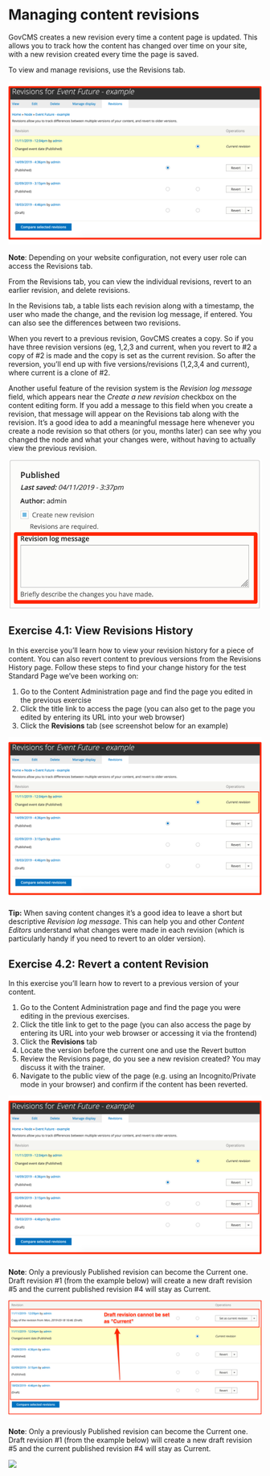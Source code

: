 # Managing content revisions

GovCMS creates a new revision every time a content page is updated. This allows you to track how the content has changed over time on your site, with a new revision created every time the page is saved.

To view and manage revisions, use the Revisions tab.

![](../.gitbook/assets/43%20%281%29%20%281%29.png)

**Note**: Depending on your website configuration, not every user role can access the Revisions tab.

From the Revisions tab, you can view the individual revisions, revert to an earlier revision, and delete revisions.

In the Revisions tab, a table lists each revision along with a timestamp, the user who made the change, and the revision log message, if entered. You can also see the differences between two revisions.

When you revert to a previous revision, GovCMS creates a copy. So if you have three revision versions \(eg, 1,2,3 and current, when you revert to \#2 a copy of \#2 is made and the copy is set as the current revision. So after the reversion, you’ll end up with five versions/revisions \(1,2,3,4 and current\), where current is a clone of \#2.

Another useful feature of the revision system is the _Revision log message_ field, which appears near the _Create a new revision_ checkbox on the content editing form. If you add a message to this field when you create a revision, that message will appear on the Revisions tab along with the revision. It’s a good idea to add a meaningful message here whenever you create a node revision so that others \(or you, months later\) can see why you changed the node and what your changes were, without having to actually view the previous revision.

![](../.gitbook/assets/44%20%281%29.png)

## Exercise 4.1: View Revisions History

In this exercise you’ll learn how to view your revision history for a piece of content. You can also revert content to previous versions from the Revisions History page. Follow these steps to find your change history for the test Standard Page we’ve been working on:

1. Go to the Content Administration page and find the page you edited in the previous exercise
2. Click the title link to access the page \(you can also get to the page you edited by entering its URL into your web browser\)
3. Click the **Revisions** tab \(see screenshot below for an example\)

![](../.gitbook/assets/45.png)

**Tip:** When saving content changes it’s a good idea to leave a short but descriptive _Revision log message_. This can help you and other _Content Editors_ understand what changes were made in each revision \(which is particularly handy if you need to revert to an older version\).

## Exercise 4.2: Revert a content Revision

In this exercise you’ll learn how to revert to a previous version of your content.

1. Go to the Content Administration page and find the page you were editing in the previous exercises.
2. Click the title link to get to the page \(you can also access the page by entering its URL into your web browser or accessing it via the frontend\)
3. Click the **Revisions** tab
4. Locate the version before the current one and use the Revert button
5. Review the Revisions page, do you see a new revision created? You may discuss it with the trainer.
6. Navigate to the public view of the page \(e.g. using an Incognito/Private mode in your browser\) and confirm if the content has been reverted.

![](../.gitbook/assets/46.png)

**Note**: Only a previously Published revision can become the Current one. Draft revision \#1 \(from the example below\) will create a new draft revision \#5 and the current published revision \#4 will stay as Current.

![](../.gitbook/assets/47%20%281%29.png)

**Note**: Only a previously Published revision can become the Current one. Draft revision \#1 \(from the example below\) will create a new draft revision \#5 and the current published revision \#4 will stay as Current.

![](https://blobscdn.gitbook.com/v0/b/gitbook-28427.appspot.com/o/assets%2Fgovcms-content-administration%2F-Lz9MbTk3go6najopjFe%2F-Lz9MvTd2jOQ87QAKzUY%2F47.png?generation=1579648285141965&alt=media)

